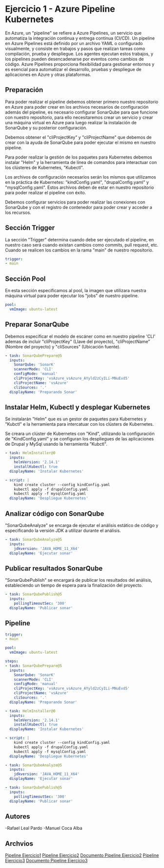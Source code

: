 # Ejercicio 1 - Azure Pipeline Kubernetes
En Azure, un "pipeline" se refiere a Azure Pipelines, un servicio que automatiza la integración continua y entrega continua (CI/CD). Un pipeline en Azure Pipelines está definido por un archivo YAML o configurado visualmente, y consiste en trabajos y pasos que realizan tareas como compilación, prueba y despliegue. Los agentes ejecutan estos trabajos, y los pipelines pueden desencadenarse por eventos como cambios de código. Azure Pipelines proporciona flexibilidad para gestionar entornos y es esencial para automatizar el desarrollo, pruebas y despliegue de aplicaciones en Azure y otras plataformas.
## Preparación
Para poder realizar el pipeline debemos obtener primero nuestro repositorio en Azure para poder crear en los archivos necesarios de configuración además del pipeline, es necesario configurar SonarQube para que funcione con nuestro repositorio, para ello necesitaremos crear un servicio y crear una máquina virtual en Azure para luego realizar la instalación de SonarQube y su posterior configuración.

Debemos obtener el "cliProjectKey" y "cliProjectName" que debemos de crear con la ayuda de SonarQube para poder ejecutar el mismo en nuestro pipeline.

Para poder realizar la gestión de los paquetes para Kubernetes debemos instalar "Helm" y la herramienta de línea de comandos para interactuar con los clústeres de Kubernetes, "Kubectl". 

Los archivos de configuración necesarios serán los mismos que utilizamos en la práctica de Kubernetes: "kindConfig.yaml", "drupalConfig.yaml" y "mysqlConfig.yaml". Estos archivos deben de estar en nuestro repositorio para poder realizar el pipeline con éxito.

Debemos configurar servicios para poder realizar las conexiones con SonarQube y con el registro de contenedor para poder crear y acceder a los recursos.

## Sección Trigger
La sección "Trigger" determina cuando debe ser ejecutado el pipeline, en nuestro caso será cuando existan cambios como commits, pull request, etc. Cuando se realicen los cambios en la rama "main" de nuestro repositorio.
```yaml
trigger:
- main
```

## Sección Pool

En esta sección especificamos al pool, la imagen que utilizara nuestra máquina virtual para poder ejecutar los "jobs" de nuestro pipeline.
```yaml
pool:
  vmImage: ubuntu-latest
``` 

## Preparar SonarQube
Debemos especificar  el modelo de escáner como en nuestro pipeline 'CLI' ademas de incluir "cliProjectKey" (Llave del proyecto), "cliProjectName" (Nombre del proyecto) y "cliSources" (Ubicación fuente).
```yaml 
- task: SonarQubePrepare@5
  inputs:
    SonarQube: 'SonarK'
    scannerMode: 'CLI'
    configMode: 'manual'
    cliProjectKey: 'vsAzure_vsAzure_AYyld2zCyILi-MNuEvd5'
    cliProjectName: 'vsAzure'
    cliSources: '.'
  displayName: 'Preparando Sonar'
```

## Instalar Helm, Kubectl y desplegar Kubernetes
Se instalarán "Helm" que es un gestor de paquetes para Kubernetes y "Kubctl" e la herramienta para intercatuar con los clústers de Kubernetes.

Se creara un clúster de Kubernetes con "Kind", utilizando la configuración de "KindConfig.yaml" y se configuran los despliegues de las aplicaciones de Drupal y MySql usando la herramienta "Kubctl".
```yaml
- task: HelmInstaller@0
  inputs:
    helmVersion: '2.14.1'
    installKubectl: true
  displayName: 'Instalar Kubernetes'

- script: |
    kind create cluster --config kindConfig.yaml
    kubectl apply -f drupalConfig.yaml
    kubectl apply -f mysqlConfig.yaml
  displayName: 'Despliegue Kubernetes'
```

## Analizar código con SonarQube
"SonarQubeAnalyze" se encarga de ejecutar el análisis estático de código y especificando la versión JDK a utilizar durante el análisis.
```yaml
- task: SonarQubeAnalyze@5
  inputs:
    jdkversion: 'JAVA_HOME_11_X64'
  displayName: 'Ejecutar sonar'
``` 

## Publicar resultados SonarQube
"SonarQubePublish" se encargará de publicar los resultados del análisis, estableciendo un tiempo de espera para la finalización del proyecto.
```yaml
- task: SonarQubePublish@5
  inputs:
    pollingTimeoutSec: '300'
  displayName: 'Publicar sonar'
```

## Pipeline
```yaml
trigger:
- main

pool:
  vmImage: ubuntu-latest

steps:
- task: SonarQubePrepare@5
  inputs:
    SonarQube: 'SonarK'
    scannerMode: 'CLI'
    configMode: 'manual'
    cliProjectKey: 'vsAzure_vsAzure_AYyld2zCyILi-MNuEvd5'
    cliProjectName: 'vsAzure'
    cliSources: '.'
  displayName: 'Preparando Sonar'

- task: HelmInstaller@0
  inputs:
    helmVersion: '2.14.1'
    installKubectl: true
  displayName: 'Instalar Kubernetes'

- script: |
    kind create cluster --config kindConfig.yaml
    kubectl apply -f drupalConfig.yaml
    kubectl apply -f mysqlConfig.yaml
  displayName: 'Despliegue Kubernetes'

- task: SonarQubeAnalyze@5
  inputs:
    jdkversion: 'JAVA_HOME_11_X64'
  displayName: 'Ejecutar sonar'

- task: SonarQubePublish@5
  inputs:
    pollingTimeoutSec: '300'
  displayName: 'Publicar sonar'
```

## Autores
-Rafael Leal Pardo
-Manuel Coca Alba

## Archvios
[Pipeline Ejercicio1](../Ejercicio1/azure-pipelines.yml)
[Pipeline Ejercicio2](../Ejercicio2/azure-pipelines.yml)
[Documento Pipeline Ejercicio2](../Ejercicio2/Documento.md)
[Pipeline Ejercicio3](../Ejercicio3/gitlab-ci.yml)
[Documento Pipeline Ejercicio3](../Ejercicio3/Documento.md)